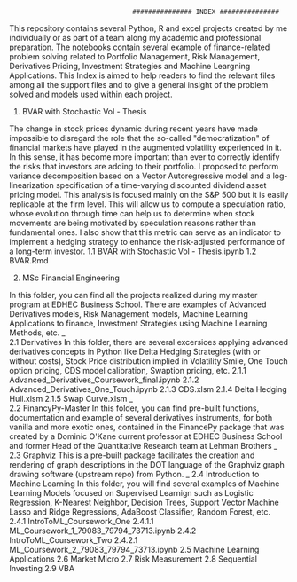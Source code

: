                                    ############### INDEX ############### 

This repository contains several Python, R and excel projects created by me individually or as part of a team
along my academic and professional preparation. The notebooks contain several example of finance-related
problem solving related to Portfolio Management, Risk Management, Derivatives Pricing, Investment Strategies
and Machine Leargning Applications. This Index is aimed to help readers to find the relevant files among all 
the support files and to give a general insight of the problem solved and models used within each project.



1. BVAR with Stochastic Vol - Thesis


  The change in stock prices dynamic during recent years have made impossible to disregard the
    role that the so-called "democratization" of financial markets have played in the augmented
    volatility experienced in it. In this sense, it has become more important than ever to correctly
    identify the risks that investors are adding to their portfolio. I proposed to perform variance
    decomposition based on a Vector Autoregressive model and a log-linearization specification of a
    time-varying discounted dividend asset pricing model. This analysis is focused mainly on the
    S&P 500 but it is easily replicable at the firm level. This will allow us to compute a speculation
    ratio, whose evolution through time can help us to determine when stock movements are being
    motivated by speculation reasons rather than fundamental ones. I also show that this metric can
    serve as an indicator to implement a hedging strategy to enhance the risk-adjusted performance
    of a long-term investor.
   1.1  BVAR with Stochastic Vol - Thesis.ipynb
   1.2  BVAR.Rmd

  
2. MSc Financial Engineering


  In this folder, you can find all the projects realized during my master program at EDHEC Business
    School. There are examples of Advanced Derivatives models, Risk Management models, Machine 
    Learning Applications to finance, Investment Strategies using Machine Learning Methods, etc.
_    
    2.1 Derivatives
      In this folder, there are several excersices applying advanced derivatives concepts in Python 
        like Delta Hedging Strategies (with or without costs), Stock Price distribution implied in
        Volatility Smile, One Touch option pricing, CDS model calibration, Swaption pricing, etc.
        2.1.1  Advanced_Derivatives_Coursework_final.ipynb
        2.1.2  Advanced_Derivatives_One_Touch.ipynb
        2.1.3  CDS.xlsm
        2.1.4  Delta Hedging Hull.xlsm
        2.1.5  Swap Curve.xlsm
_        
    2.2 FinancyPy-Master
      In this folder, you can find pre-built functions, documentation and example of several derivatives
        instruments, for both vanilla and more exotic ones, contained in the FinancePy package that was 
        created by a Dominic O'Kane current professor at EDHEC Business School and former Head of the
        Quantitative Research team at Lehman Brothers
_
    2.3 Graphviz
      This is a pre-built package facilitates the creation and rendering of graph descriptions in the 
        DOT language of the Graphviz graph drawing software (upstream repo) from Python.
_
    2.4 Introduction to Machine Learning
      In this folder, you will find several examples of Machine Learning Models focused on Supervised 
        Learnign such as Logistic Regression, K-Nearest Neighbor, Decision Trees, Support Vector Machine
        Lasso and Ridge Regressions, AdaBoost Classifier, Random Forest, etc. 
        2.4.1 IntroToML_Coursework_One
          2.4.1.1  ML_Coursework_1_79083_79794_73713.ipynb
        2.4.2  IntroToML_Coursework_Two
          2.4.2.1  ML_Coursework_2_79083_79794_73713.ipynb
    2.5 Machine Learning Applications
    2.6 Market Micro
    2.7 Risk Measurement
    2.8 Sequential Investing
    2.9 VBA
